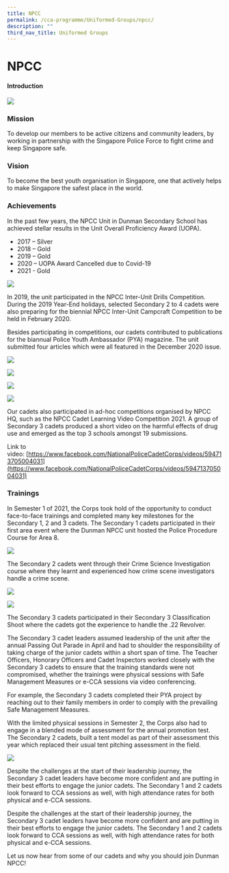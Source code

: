 ```yaml
---
title: NPCC
permalink: /cca-programme/Uniformed-Groups/npcc/
description: ""
third_nav_title: Uniformed Groups
---
```

# NPCC

#### Introduction

![](/images/Student%20Development%20Programme/CCA%20Programme/Uniformed%20Groups/NPCC/NPCC_Members_2021.jpg)

### Mission

To develop our members to be active citizens and community leaders, by working in partnership with the Singapore Police Force to fight crime and keep Singapore safe.

### Vision

To become the best youth organisation in Singapore, one that actively helps to make Singapore the safest place in the world.

### Achievements

In the past few years, the NPCC Unit in Dunman Secondary School has achieved stellar results in the Unit Overall Proficiency Award (UOPA).

*   2017 – Silver
*   2018 – Gold
*   2019 – Gold
*   2020 – UOPA Award Cancelled due to Covid-19
*   2021 - Gold

![](/images/Student%20Development%20Programme/CCA%20Programme/Uniformed%20Groups/NPCC/UOPA_2018.jpeg)

In 2019, the unit participated in the NPCC Inter-Unit Drills Competition. During the 2019 Year-End holidays, selected Secondary 2 to 4 cadets were also preparing for the biennial NPCC Inter-Unit Campcraft Competition to be held in February 2020. 

Besides participating in competitions, our cadets contributed to publications for the biannual Police Youth Ambassador (PYA) magazine. The unit submitted four articles which were all featured in the December 2020 issue.

![](/images/Student%20Development%20Programme/CCA%20Programme/Uniformed%20Groups/NPCC/PYAMag_2020_1.png)

![](/images/Student%20Development%20Programme/CCA%20Programme/Uniformed%20Groups/NPCC/PYAMag_2020_3.png)

![](/images/Student%20Development%20Programme/CCA%20Programme/Uniformed%20Groups/NPCC/PYAMag_2020_5.png)

![](/images/Student%20Development%20Programme/CCA%20Programme/Uniformed%20Groups/NPCC/PYAMag_2020_6.png)

Our cadets also participated in ad-hoc competitions organised by NPCC HQ, such as the NPCC Cadet Learning Video Competition 2021. A group of Secondary 3 cadets produced a short video on the harmful effects of drug use and emerged as the top 3 schools amongst 19 submissions.

Link to video: [https://www.facebook.com/NationalPoliceCadetCorps/videos/594713705004031](https://www.facebook.com/NationalPoliceCadetCorps/videos/594713705004031)  

### Trainings
  
In Semester 1 of 2021, the Corps took hold of the opportunity to conduct face-to-face trainings and completed many key milestones for the Secondary 1, 2 and 3 cadets. The Secondary 1 cadets participated in their first area event where the Dunman NPCC unit hosted the Police Procedure Course for Area 8.

![](/images/Student%20Development%20Programme/CCA%20Programme/Uniformed%20Groups/NPCC/PP_2021_updated.png)

The Secondary 2 cadets went through their Crime Science Investigation course where they learnt and experienced how crime scene investigators handle a crime scene.

![](/images/Student%20Development%20Programme/CCA%20Programme/Uniformed%20Groups/NPCC/CSI_2021_1.jpg)

![](/images/Student%20Development%20Programme/CCA%20Programme/Uniformed%20Groups/NPCC/CS1_2021_2.jpg)

The Secondary 3 cadets participated in their Secondary 3 Classification Shoot where the cadets got the experience to handle the .22 Revolver. 

The Secondary 3 cadet leaders assumed leadership of the unit after the annual Passing Out Parade in April and had to shoulder the responsibility of taking charge of the junior cadets within a short span of time. The Teacher Officers, Honorary Officers and Cadet Inspectors worked closely with the Secondary 3 cadets to ensure that the training standards were not compromised, whether the trainings were physical sessions with Safe Management Measures or e-CCA sessions via video conferencing. 

For example, the Secondary 3 cadets completed their PYA project by reaching out to their family members in order to comply with the prevailing Safe Management Measures. 

With the limited physical sessions in Semester 2, the Corps also had to engage in a blended mode of assessment for the annual promotion test. The Secondary 2 cadets, built a tent model as part of their assessment this year which replaced their usual tent pitching assessment in the field.

![](/images/Student%20Development%20Programme/CCA%20Programme/Uniformed%20Groups/NPCC/Campcraft_Sec2.jpg)

Despite the challenges at the start of their leadership journey, the Secondary 3 cadet leaders have become more confident and are putting in their best efforts to engage the junior cadets. The Secondary 1 and 2 cadets look forward to CCA sessions as well, with high attendance rates for both physical and e-CCA sessions. 

Despite the challenges at the start of their leadership journey, the Secondary 3 cadet leaders have become more confident and are putting in their best efforts to engage the junior cadets. The Secondary 1 and 2 cadets look forward to CCA sessions as well, with high attendance rates for both physical and e-CCA sessions. 

Let us now hear from some of our cadets and why you should join Dunman NPCC!